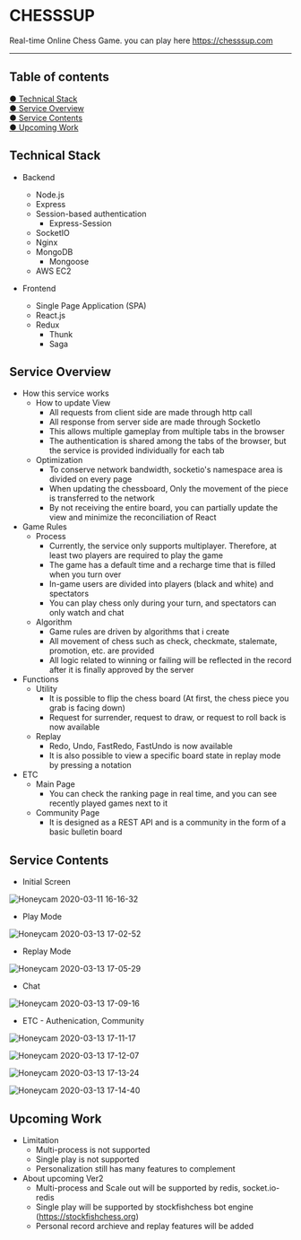 # CHESSSUP

Real-time Online Chess Game. you can play here <https://chesssup.com>

----

## Table of contents

[● Technical Stack](#Technial-Stack)  
[● Service Overview](#Service-Overview)  
[● Service Contents](#Contents)  
[● Upcoming Work](#Upcoming-Work)  

## Technical Stack

* Backend
  * Node.js
  * Express
  * Session-based authentication
    * Express-Session
  * SocketIO
  * Nginx
  * MongoDB
    * Mongoose
  * AWS EC2

* Frontend
  * Single Page Application (SPA)
  * React.js
  * Redux
    * Thunk
    * Saga

## Service Overview

* How this service works
  * How to update View
    * All requests from client side are made through http call
    * All response from server side are made through SocketIo
    * This allows multiple gameplay from multiple tabs in the browser
    * The authentication is shared among the tabs of the browser, but the service is provided individually for each tab
  * Optimization
    * To conserve network bandwidth, socketio's namespace area is divided on every page
    * When updating the chessboard, Only the movement of the piece is transferred to the network
    * By not receiving the entire board, you can partially update the view and minimize the reconciliation of React
* Game Rules
  * Process
    * Currently, the service only supports multiplayer. Therefore, at least two players are required to play the game
    * The game has a default time and a recharge time that is filled when you turn over
    * In-game users are divided into players (black and white) and spectators
    * You can play chess only during your turn, and spectators can only watch and chat
  * Algorithm
    * Game rules are driven by algorithms that i create
    * All movement of chess such as check, checkmate, stalemate, promotion, etc. are provided
    * All logic related to winning or failing will be reflected in the record after it is finally approved by the server
* Functions
  * Utility
    * It is possible to flip the chess board (At first, the chess piece you grab is facing down)
    * Request for surrender, request to draw, or request to roll back is now available
  * Replay
    * Redo, Undo, FastRedo, FastUndo is now available
    * It is also possible to view a specific board state in replay mode by pressing a notation
* ETC
  * Main Page
    * You can check the ranking page in real time, and you can see recently played games next to it
  * Community Page
    * It is designed as a REST API and is a community in the form of a basic bulletin board

## Service Contents

* Initial Screen

![Honeycam 2020-03-11 16-16-32](https://user-images.githubusercontent.com/56418546/76602777-ffb30c00-654e-11ea-9adc-88fba21d12d5.gif)

* Play Mode

![Honeycam 2020-03-13 17-02-52](https://user-images.githubusercontent.com/56418546/76602739-ed38d280-654e-11ea-894c-d0ddb13f04ed.gif)

* Replay Mode

![Honeycam 2020-03-13 17-05-29](https://user-images.githubusercontent.com/56418546/76602801-0b063780-654f-11ea-88f1-d7fecc2b7537.gif)

* Chat

![Honeycam 2020-03-13 17-09-16](https://user-images.githubusercontent.com/56418546/76602818-1194af00-654f-11ea-8f5e-4cf653e2049f.gif)

* ETC - Authenication, Community

![Honeycam 2020-03-13 17-11-17](https://user-images.githubusercontent.com/56418546/76602836-19545380-654f-11ea-8956-4ba342079861.gif)

![Honeycam 2020-03-13 17-12-07](https://user-images.githubusercontent.com/56418546/76602852-1fe2cb00-654f-11ea-93c2-7989d246d05a.gif)

![Honeycam 2020-03-13 17-13-24](https://user-images.githubusercontent.com/56418546/76602865-26714280-654f-11ea-986a-b8d8c2d39b19.gif)

![Honeycam 2020-03-13 17-14-40](https://user-images.githubusercontent.com/56418546/76602875-2c672380-654f-11ea-81de-78ec1879e094.gif)

## Upcoming Work

* Limitation
  * Multi-process is not supported
  * Single play is not supported
  * Personalization still has many features to complement
* About upcoming Ver2
  * Multi-process and Scale out will be supported by redis, socket.io-redis
  * Single play will be supported by stockfishchess bot engine (<https://stockfishchess.org>)
  * Personal record archieve and replay features will be added
